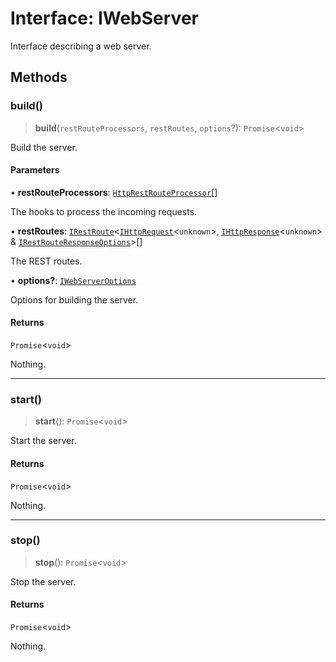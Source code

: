 # Interface: IWebServer

Interface describing a web server.

## Methods

### build()

> **build**(`restRouteProcessors`, `restRoutes`, `options`?): `Promise`\<`void`\>

Build the server.

#### Parameters

• **restRouteProcessors**: [`HttpRestRouteProcessor`](../type-aliases/HttpRestRouteProcessor.md)[]

The hooks to process the incoming requests.

• **restRoutes**: [`IRestRoute`](IRestRoute.md)\<[`IHttpRequest`](IHttpRequest.md)\<`unknown`\>, [`IHttpResponse`](IHttpResponse.md)\<`unknown`\> & [`IRestRouteResponseOptions`](IRestRouteResponseOptions.md)\>[]

The REST routes.

• **options?**: [`IWebServerOptions`](IWebServerOptions.md)

Options for building the server.

#### Returns

`Promise`\<`void`\>

Nothing.

***

### start()

> **start**(): `Promise`\<`void`\>

Start the server.

#### Returns

`Promise`\<`void`\>

Nothing.

***

### stop()

> **stop**(): `Promise`\<`void`\>

Stop the server.

#### Returns

`Promise`\<`void`\>

Nothing.
